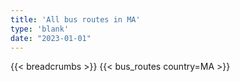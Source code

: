 ```yaml
---
title: 'All bus routes in MA'
type: 'blank'
date: "2023-01-01"
---
```


{{< breadcrumbs >}}
{{< bus_routes country=MA >}}
